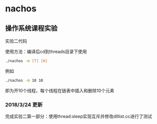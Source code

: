 # nachos

## 操作系统课程实验

实验二代码

使用方法：编译后cd到threads目录下使用
```bash
./nachos -m [T] [N]
```

例如
```bash
./nachos -m 10 10 
```
即为开10个线程，每个线程在链表中插入和删除10个元素


### 2018/3/24 更新

完成实验二第一部分：使用thread:sleep实现互斥并修改dlllist.cc进行了测试

